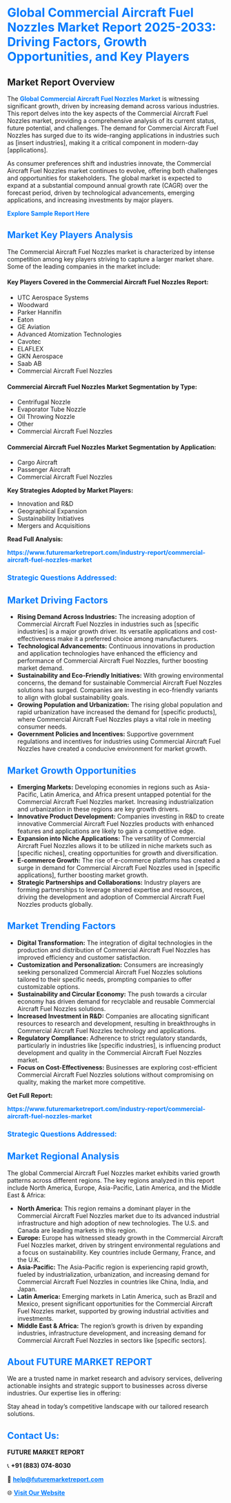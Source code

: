 <h1 style="color: #007BFF;">Global Commercial Aircraft Fuel Nozzles Market Report 2025-2033: Driving Factors, Growth Opportunities, and Key Players</h1>

<section id="overview">
<h2>Market Report Overview</h2>
<p>The <a href="https://www.futuremarketreport.com/industry-report/commercial-aircraft-fuel-nozzles-market" style="color: #007BFF; text-decoration: none;"><strong>Global Commercial Aircraft Fuel Nozzles Market</strong></a> is witnessing significant growth, driven by increasing demand across various industries. This report delves into the key aspects of the Commercial Aircraft Fuel Nozzles market, providing a comprehensive analysis of its current status, future potential, and challenges. The demand for Commercial Aircraft Fuel Nozzles has surged due to its wide-ranging applications in industries such as [insert industries], making it a critical component in modern-day [applications].</p>
<p>As consumer preferences shift and industries innovate, the Commercial Aircraft Fuel Nozzles market continues to evolve, offering both challenges and opportunities for stakeholders. The global market is expected to expand at a substantial compound annual growth rate (CAGR) over the forecast period, driven by technological advancements, emerging applications, and increasing investments by major players.</p>
</section>

<section id="overview">
<p><a href="https://www.futuremarketreport.com/request-sample/reportId=99652" style="color: #007BFF; text-decoration: none;"><strong>Explore Sample Report Here</strong></a></p>
</section>

<section id="key-players">
<h2 style="color: #007BFF;">Market Key Players Analysis</h2>
<p>The Commercial Aircraft Fuel Nozzles market is characterized by intense competition among key players striving to capture a larger market share. Some of the leading companies in the market include:</p>
<h4>Key Players Covered in the Commercial Aircraft Fuel Nozzles Report:</h4>
<ul><li>UTC Aerospace Systems</li><li>Woodward</li><li>Parker Hannifin</li><li>Eaton</li><li>GE Aviation</li><li>Advanced Atomization Technologies</li><li>Cavotec</li><li>ELAFLEX</li><li>GKN Aerospace</li><li>Saab AB</li><li>Commercial Aircraft Fuel Nozzles</li></ul>
<h4>Commercial Aircraft Fuel Nozzles Market Segmentation by Type:</h4>
<ul><li>Centrifugal Nozzle</li><li>Evaporator Tube Nozzle</li><li>Oil Throwing Nozzle</li><li>Other</li><li>Commercial Aircraft Fuel Nozzles</li></ul>

<h4>Commercial Aircraft Fuel Nozzles Market Segmentation by Application:</h4>
<ul><li>Cargo Aircraft</li><li>Passenger Aircraft</li><li>Commercial Aircraft Fuel Nozzles</li></ul>
<p><strong>Key Strategies Adopted by Market Players:</strong></p>
<ul>
<li>Innovation and R&D</li>
<li>Geographical Expansion</li>
<li>Sustainability Initiatives</li>
<li>Mergers and Acquisitions</li>
</ul>
</section>

<section>
<p><strong>Read Full Analysis: </strong></p><a href="https://www.futuremarketreport.com/industry-report/commercial-aircraft-fuel-nozzles-market" style="color: #007BFF; text-decoration: none;"><strong>https://www.futuremarketreport.com/industry-report/commercial-aircraft-fuel-nozzles-market</strong></a>
<h3 style="color: #007BFF;">Strategic Questions Addressed:</h3>
</section>

<section id="driving-factors">
<h2 style="color: #007BFF;">Market Driving Factors</h2>
<ul>
<li><strong>Rising Demand Across Industries:</strong> The increasing adoption of Commercial Aircraft Fuel Nozzles in industries such as [specific industries] is a major growth driver. Its versatile applications and cost-effectiveness make it a preferred choice among manufacturers.</li>
<li><strong>Technological Advancements:</strong> Continuous innovations in production and application technologies have enhanced the efficiency and performance of Commercial Aircraft Fuel Nozzles, further boosting market demand.</li>
<li><strong>Sustainability and Eco-Friendly Initiatives:</strong> With growing environmental concerns, the demand for sustainable Commercial Aircraft Fuel Nozzles solutions has surged. Companies are investing in eco-friendly variants to align with global sustainability goals.</li>
<li><strong>Growing Population and Urbanization:</strong> The rising global population and rapid urbanization have increased the demand for [specific products], where Commercial Aircraft Fuel Nozzles plays a vital role in meeting consumer needs.</li>
<li><strong>Government Policies and Incentives:</strong> Supportive government regulations and incentives for industries using Commercial Aircraft Fuel Nozzles have created a conducive environment for market growth.</li>
</ul>
</section>

<section id="growth-opportunities">
<h2 style="color: #007BFF;">Market Growth Opportunities</h2>
<ul>
<li><strong>Emerging Markets:</strong> Developing economies in regions such as Asia-Pacific, Latin America, and Africa present untapped potential for the Commercial Aircraft Fuel Nozzles market. Increasing industrialization and urbanization in these regions are key growth drivers.</li>
<li><strong>Innovative Product Development:</strong> Companies investing in R&D to create innovative Commercial Aircraft Fuel Nozzles products with enhanced features and applications are likely to gain a competitive edge.</li>
<li><strong>Expansion into Niche Applications:</strong> The versatility of Commercial Aircraft Fuel Nozzles allows it to be utilized in niche markets such as [specific niches], creating opportunities for growth and diversification.</li>
<li><strong>E-commerce Growth:</strong> The rise of e-commerce platforms has created a surge in demand for Commercial Aircraft Fuel Nozzles used in [specific applications], further boosting market growth.</li>
<li><strong>Strategic Partnerships and Collaborations:</strong> Industry players are forming partnerships to leverage shared expertise and resources, driving the development and adoption of Commercial Aircraft Fuel Nozzles products globally.</li>
</ul>
</section>

<section id="trending-factors">
<h2 style="color: #007BFF;">Market Trending Factors</h2>
<ul>
<li><strong>Digital Transformation:</strong> The integration of digital technologies in the production and distribution of Commercial Aircraft Fuel Nozzles has improved efficiency and customer satisfaction.</li>
<li><strong>Customization and Personalization:</strong> Consumers are increasingly seeking personalized Commercial Aircraft Fuel Nozzles solutions tailored to their specific needs, prompting companies to offer customizable options.</li>
<li><strong>Sustainability and Circular Economy:</strong> The push towards a circular economy has driven demand for recyclable and reusable Commercial Aircraft Fuel Nozzles solutions.</li>
<li><strong>Increased Investment in R&D:</strong> Companies are allocating significant resources to research and development, resulting in breakthroughs in Commercial Aircraft Fuel Nozzles technology and applications.</li>
<li><strong>Regulatory Compliance:</strong> Adherence to strict regulatory standards, particularly in industries like [specific industries], is influencing product development and quality in the Commercial Aircraft Fuel Nozzles market.</li>
<li><strong>Focus on Cost-Effectiveness:</strong> Businesses are exploring cost-efficient Commercial Aircraft Fuel Nozzles solutions without compromising on quality, making the market more competitive.</li>
</ul>
</section>

<section>
<p><strong>Get Full Report: </strong></p><a href="https://www.futuremarketreport.com/industry-report/commercial-aircraft-fuel-nozzles-market" style="color: #007BFF; text-decoration: none;"><strong>https://www.futuremarketreport.com/industry-report/commercial-aircraft-fuel-nozzles-market</strong></a>
<h3 style="color: #007BFF;">Strategic Questions Addressed:</h3>
</section>


<section id="regional-analysis">
<h2 style="color: #007BFF;">Market Regional Analysis</h2>
<p>The global Commercial Aircraft Fuel Nozzles market exhibits varied growth patterns across different regions. The key regions analyzed in this report include North America, Europe, Asia-Pacific, Latin America, and the Middle East & Africa:</p>
<ul>
<li><strong>North America:</strong> This region remains a dominant player in the Commercial Aircraft Fuel Nozzles market due to its advanced industrial infrastructure and high adoption of new technologies. The U.S. and Canada are leading markets in this region.</li>
<li><strong>Europe:</strong> Europe has witnessed steady growth in the Commercial Aircraft Fuel Nozzles market, driven by stringent environmental regulations and a focus on sustainability. Key countries include Germany, France, and the U.K.</li>
<li><strong>Asia-Pacific:</strong> The Asia-Pacific region is experiencing rapid growth, fueled by industrialization, urbanization, and increasing demand for Commercial Aircraft Fuel Nozzles in countries like China, India, and Japan.</li>
<li><strong>Latin America:</strong> Emerging markets in Latin America, such as Brazil and Mexico, present significant opportunities for the Commercial Aircraft Fuel Nozzles market, supported by growing industrial activities and investments.</li>
<li><strong>Middle East & Africa:</strong> The region’s growth is driven by expanding industries, infrastructure development, and increasing demand for Commercial Aircraft Fuel Nozzles in sectors like [specific sectors].</li>
</ul>
</section>

<footer>
<h2 style="color: #007BFF;">About FUTURE MARKET REPORT</h2>
<p>We are a trusted name in market research and advisory services, delivering actionable insights and strategic support to businesses across diverse industries. Our expertise lies in offering:</p>

<p>Stay ahead in today’s competitive landscape with our tailored research solutions.</p>

<h2 style="color: #007BFF;">Contact Us:</h2>
<p><strong>FUTURE MARKET REPORT</strong></p>
<p>📞 <strong>+91 (883) 074-8030</strong></p>
<p>📧 <strong><a href="mailto:help@futuremarketreport.com" style="color: #007BFF;">help@futuremarketreport.com</a></strong></p>
<p>🌐 <strong><a href="https://www.futuremarketreport.com/" style="color: #007BFF;">Visit Our Website</a></strong></p>
</footer>